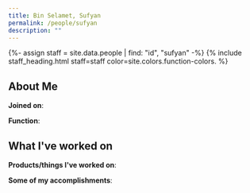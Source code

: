 ```yaml
---
title: Bin Selamet, Sufyan
permalink: /people/sufyan
description: ""
---
```


{%- assign staff = site.data.people | find: "id", "sufyan" -%}
{% include staff_heading.html staff=staff color=site.colors.function-colors. %}

## About Me

**Joined on**: 

**Function**: 

## What I've worked on

**Products/things I've worked on**:


**Some of my accomplishments**:

